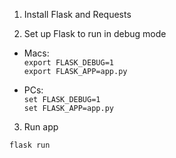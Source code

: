 1. Install Flask and Requests 

2. Set up Flask to run in debug mode 

* Macs:   
`export FLASK_DEBUG=1`  
`export FLASK_APP=app.py`

* PCs:  
`set FLASK_DEBUG=1`  
`set FLASK_APP=app.py`

3. Run app

`flask run`
